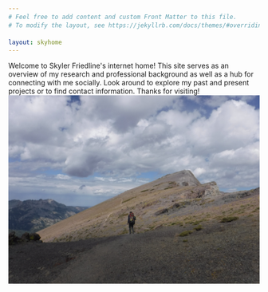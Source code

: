 ```yaml
---
# Feel free to add content and custom Front Matter to this file.
# To modify the layout, see https://jekyllrb.com/docs/themes/#overriding-theme-defaults

layout: skyhome
---
```

Welcome to Skyler Friedline's internet home! This site serves as an overview of my research and professional background as well as a hub for connecting with me socially. Look around to explore my past and present projects or to find contact information. Thanks for visiting!
<img src="/images/mountains.JPG">
